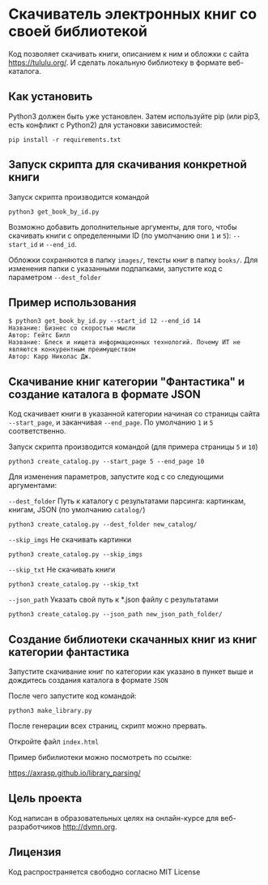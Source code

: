 # Скачиватель электронных книг со своей библиотекой 

Код позволяет скачивать книги, описанием к ним и обложки с сайта https://tululu.org/. И сделать локальную библиотеку в формате веб-каталога.

## Как установить

Python3 должен быть уже установлен. Затем используйте pip (или pip3, есть конфликт с Python2) для установки зависимостей:

```
pip install -r requirements.txt
```

## Запуск скрипта для скачивания конкретной книги

Запуск скрипта производится командой

```
python3 get_book_by_id.py 
```

Возможно добавить дополнительные аргументы, для того, чтобы скачивать книги с определенными ID (по умолчанию они ``1`` и ``5``): ``--start_id`` и ``--end_id``.

Обложки сохраняются в папку  ``images/``, тексты книг в папку ``books/``.
Для изменения папки с указанными подпапками, запустите код с параметром ``--dest_folder``


## Пример использования

```
$ python3 get_book_by_id.py --start_id 12 --end_id 14
Название: Бизнес со скоростью мысли
Автор: Гейтс Билл
Название: Блеск и нищета информационных технологий. Почему ИТ не являются конкурентным преимуществом
Автор: Карр Николас Дж.
```

## Скачивание книг категории "Фантастика" и создание каталога в формате JSON

Код скачивает книги в указанной категории начиная со страницы сайта ``--start_page``, и заканчивая ``--end_page``. По умолчанию ``1`` и ``5`` соответственно.

Запуск скрипта производится командой (для примера страницы ``5`` и ``10``)

```
python3 create_catalog.py --start_page 5 --end_page 10
```
Для изменения параметров, запустите код с со следующими аргументами: 

``--dest_folder`` Путь к каталогу с результатами парсинга: картинкам, книгам, JSON (по умолчанию ``catalog/``)

```
python3 create_catalog.py --dest_folder new_catalog/
```

``--skip_imgs`` Не скачивать картинки

```
python3 create_catalog.py --skip_imgs
```

``--skip_txt`` Не скачивать книги

```
python3 create_catalog.py --skip_txt
```

``--json_path`` Указать свой путь к *.json файлу с результатами

```
python3 create_catalog.py --json_path new_json_path_folder/
```
## Создание библиотеки скачанных книг из книг категории фантастика

Запустите скачивание книг по категории как указано в пункет выше и дождитесь создания каталога в формате ``JSON``

После чего запустите код командой:

```
python3 make_library.py 
```
После генерации всех страниц, скрипт можно прервать.

Откройте файл ``index.html``

Пример бибилиотеки можно посмотреть по ссылке:

https://axrasp.github.io/library_parsing/

## Цель проекта

Код написан в образовательных целях на онлайн-курсе для веб-разработчиков http://dvmn.org.

## Лицензия

Код распространяется свободно согласно MIT License
